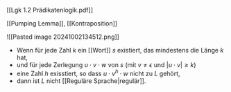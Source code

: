 [[Lgk 1.2 Prädikatenlogik.pdf]]

[[Pumping Lemma]], [[Kontraposition]]

![[Pasted image 20241002134512.png]]

- Wenn für jede Zahl $k$ ein [[Wort]] $s$ existiert, das mindestens die Länge $k$ hat,
- und für jede Zerlegung $u\cdot v \cdot w$ von $s$ (mit $v \neq \epsilon$ und $|u\cdot v| \geq k$) 
- eine Zahl $h$ exisstiert, so dass $u \cdot v^{h} \cdot w$ nicht zu $L$ gehört, 
- dann ist $L$ nicht [[Reguläre Sprache|regulär]].